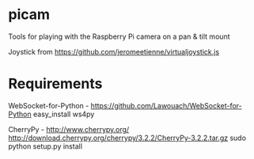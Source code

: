 picam
=====

Tools for playing with the Raspberry Pi camera on a pan &amp; tilt mount

Joystick from https://github.com/jeromeetienne/virtualjoystick.js

Requirements
============
WebSocket-for-Python - https://github.com/Lawouach/WebSocket-for-Python
easy_install ws4py

CherryPy - http://www.cherrypy.org/
http://download.cherrypy.org/cherrypy/3.2.2/CherryPy-3.2.2.tar.gz
sudo python setup.py install
